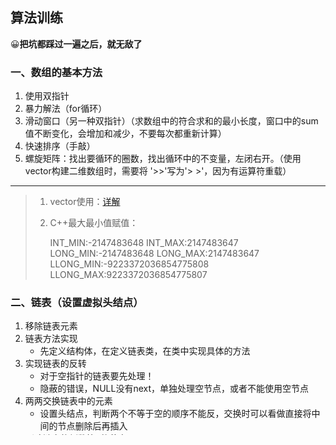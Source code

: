## 算法训练

😀**把坑都踩过一遍之后，就无敌了**


### 一、数组的基本方法

1. 使用双指针
2. 暴力解法（for循环）
3. 滑动窗口（另一种双指针）（求数组中的符合求和的最小长度，窗口中的sum值不断变化，会增加和减少，不要每次都重新计算）
4. 快速排序（手敲）
5. 螺旋矩阵：找出要循环的圈数，找出循环中的不变量，左闭右开。（使用vector构建二维数组时，需要将 '>>'写为'>  >'，因为有运算符重载）

---

> 1. vector使用：[详解](https://blog.csdn.net/weixin_41743247/article/details/90635931?ops_request_misc=%257B%2522request%255Fid%2522%253A%2522170467483016800186572380%2522%252C%2522scm%2522%253A%252220140713.130102334..%2522%257D&request_id=170467483016800186572380&biz_id=0&utm_medium=distribute.pc_search_result.none-task-blog-2~all~top_positive~default-1-90635931-null-null.142^v99^pc_search_result_base1&utm_term=vector&spm=1018.2226.3001.4187)
>
> 2. C++最大最小值赋值：
>
>    INT_MIN:-2147483648
>    INT_MAX:2147483647
>    LONG_MIN:-2147483648
>    LONG_MAX:2147483647
>    LLONG_MIN:-9223372036854775808
>    LLONG_MAX:9223372036854775807

### 二、链表（设置虚拟头结点）

1. 移除链表元素
2. 链表方法实现
   - 先定义结构体，在定义链表类，在类中实现具体的方法
3. 实现链表的反转
   - 对于空指针的链表要先处理！
   - 隐蔽的错误，NULL没有next，单独处理空节点，或者不能使用空节点
4. 两两交换链表中的元素
   - 设置头结点，判断两个不等于空的顺序不能反，交换时可以看做直接将中间的节点删除后再插入
5. 删除链表的倒数第n的节点
   - 使用双指针，一个前移n的单位后另一个再前移
   - 链表相交（找到两个链表之间的长度差值），本质上都是通过使用指针使得实现固定距离的操作。
6. 判断链表中是否有环以及进入环的节点
   - 使用快慢指针判断是否有环，是否循环（快指针为2，慢指针为1，两者肯定会相遇）
   - 推导出进入环的位置的长度与快慢指针相遇位置距离入口处的长度相差的是环的长度，进而得出入口位置

### 三、哈希表

1. 





kmp：j同时也表示到达i的子串的最长相等前后缀的长度



### 动态规划

> 主要就是确定动态数组的意义

- 五部曲：
  1. 确定动态数组的含义
  2. 确定递推公式
  3. dp数组如何初始化
  4. 确定遍历顺序
  5. 距离推导dp数组

